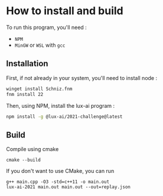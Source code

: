 # How to install and build


To run this program, you'll need :
- `NPM`
- `MinGW` or `WSL` with `gcc`


## Installation
First, if not already in your system, you'll need to install node :
```sh
winget install Schniz.fnm
fnm install 22
```

Then, using NPM, install the lux-ai program :
```sh
npm install -g @lux-ai/2021-challenge@latest
```

## Build

Compile using cmake
```shell
cmake --build
```

If you don't want to use CMake, you can run
```shell
g++ main.cpp -O3 -std=c++11 -o main.out
lux-ai-2021 main.out main.out --out=replay.json
```